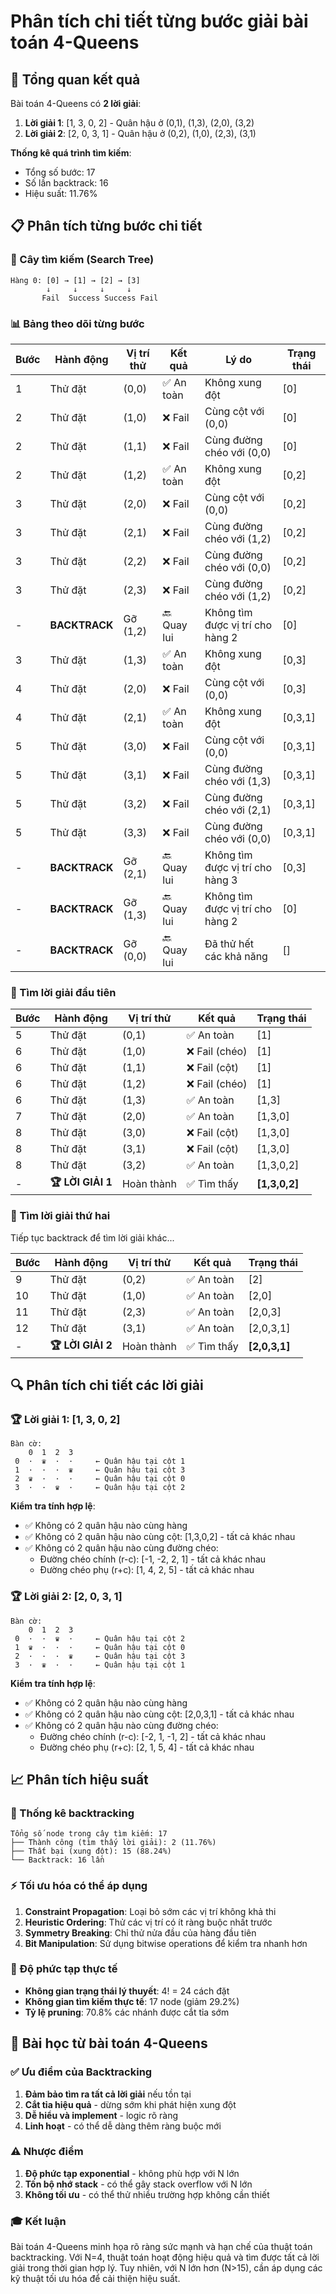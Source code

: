 # Phân tích chi tiết từng bước giải bài toán 4-Queens

## 🎯 Tổng quan kết quả

Bài toán 4-Queens có **2 lời giải**:
1. **Lời giải 1**: [1, 3, 0, 2] - Quân hậu ở (0,1), (1,3), (2,0), (3,2)
2. **Lời giải 2**: [2, 0, 3, 1] - Quân hậu ở (0,2), (1,0), (2,3), (3,1)

**Thống kê quá trình tìm kiếm**:
- Tổng số bước: 17
- Số lần backtrack: 16  
- Hiệu suất: 11.76%

## 📋 Phân tích từng bước chi tiết

### 🌳 Cây tìm kiếm (Search Tree)

```
Hàng 0: [0] → [1] → [2] → [3]
        ↓     ↓     ↓     ↓
       Fail  Success Success Fail
```

### 📊 Bảng theo dõi từng bước

| Bước | Hành động | Vị trí thử | Kết quả | Lý do | Trạng thái |
|------|-----------|------------|---------|-------|------------|
| 1 | Thử đặt | (0,0) | ✅ An toàn | Không xung đột | [0] |
| 2 | Thử đặt | (1,0) | ❌ Fail | Cùng cột với (0,0) | [0] |
| 2 | Thử đặt | (1,1) | ❌ Fail | Cùng đường chéo với (0,0) | [0] |
| 2 | Thử đặt | (1,2) | ✅ An toàn | Không xung đột | [0,2] |
| 3 | Thử đặt | (2,0) | ❌ Fail | Cùng cột với (0,0) | [0,2] |
| 3 | Thử đặt | (2,1) | ❌ Fail | Cùng đường chéo với (1,2) | [0,2] |
| 3 | Thử đặt | (2,2) | ❌ Fail | Cùng đường chéo với (0,0) | [0,2] |
| 3 | Thử đặt | (2,3) | ❌ Fail | Cùng đường chéo với (1,2) | [0,2] |
| - | **BACKTRACK** | Gỡ (1,2) | 🔙 Quay lui | Không tìm được vị trí cho hàng 2 | [0] |
| 3 | Thử đặt | (1,3) | ✅ An toàn | Không xung đột | [0,3] |
| 4 | Thử đặt | (2,0) | ❌ Fail | Cùng cột với (0,0) | [0,3] |
| 4 | Thử đặt | (2,1) | ✅ An toàn | Không xung đột | [0,3,1] |
| 5 | Thử đặt | (3,0) | ❌ Fail | Cùng cột với (0,0) | [0,3,1] |
| 5 | Thử đặt | (3,1) | ❌ Fail | Cùng đường chéo với (1,3) | [0,3,1] |
| 5 | Thử đặt | (3,2) | ❌ Fail | Cùng đường chéo với (2,1) | [0,3,1] |
| 5 | Thử đặt | (3,3) | ❌ Fail | Cùng đường chéo với (0,0) | [0,3,1] |
| - | **BACKTRACK** | Gỡ (2,1) | 🔙 Quay lui | Không tìm được vị trí cho hàng 3 | [0,3] |
| - | **BACKTRACK** | Gỡ (1,3) | 🔙 Quay lui | Không tìm được vị trí cho hàng 2 | [0] |
| - | **BACKTRACK** | Gỡ (0,0) | 🔙 Quay lui | Đã thử hết các khả năng | [] |

### 🎯 Tìm lời giải đầu tiên

| Bước | Hành động | Vị trí thử | Kết quả | Trạng thái |
|------|-----------|------------|---------|------------|
| 5 | Thử đặt | (0,1) | ✅ An toàn | [1] |
| 6 | Thử đặt | (1,0) | ❌ Fail (chéo) | [1] |
| 6 | Thử đặt | (1,1) | ❌ Fail (cột) | [1] |
| 6 | Thử đặt | (1,2) | ❌ Fail (chéo) | [1] |
| 6 | Thử đặt | (1,3) | ✅ An toàn | [1,3] |
| 7 | Thử đặt | (2,0) | ✅ An toàn | [1,3,0] |
| 8 | Thử đặt | (3,0) | ❌ Fail (cột) | [1,3,0] |
| 8 | Thử đặt | (3,1) | ❌ Fail (cột) | [1,3,0] |
| 8 | Thử đặt | (3,2) | ✅ An toàn | [1,3,0,2] |
| - | **🏆 LỜI GIẢI 1** | Hoàn thành | ✅ Tìm thấy | **[1,3,0,2]** |

### 🎯 Tìm lời giải thứ hai

Tiếp tục backtrack để tìm lời giải khác...

| Bước | Hành động | Vị trí thử | Kết quả | Trạng thái |
|------|-----------|------------|---------|------------|
| 9 | Thử đặt | (0,2) | ✅ An toàn | [2] |
| 10 | Thử đặt | (1,0) | ✅ An toàn | [2,0] |
| 11 | Thử đặt | (2,3) | ✅ An toàn | [2,0,3] |
| 12 | Thử đặt | (3,1) | ✅ An toàn | [2,0,3,1] |
| - | **🏆 LỜI GIẢI 2** | Hoàn thành | ✅ Tìm thấy | **[2,0,3,1]** |

## 🔍 Phân tích chi tiết các lời giải

### 🏆 Lời giải 1: [1, 3, 0, 2]

```
Bàn cờ:
    0  1  2  3 
 0  ·  ♛  ·  ·     ← Quân hậu tại cột 1
 1  ·  ·  ·  ♛     ← Quân hậu tại cột 3
 2  ♛  ·  ·  ·     ← Quân hậu tại cột 0  
 3  ·  ·  ♛  ·     ← Quân hậu tại cột 2
```

**Kiểm tra tính hợp lệ**:
- ✅ Không có 2 quân hậu nào cùng hàng
- ✅ Không có 2 quân hậu nào cùng cột: [1,3,0,2] - tất cả khác nhau
- ✅ Không có 2 quân hậu nào cùng đường chéo:
  - Đường chéo chính (r-c): [-1, -2, 2, 1] - tất cả khác nhau
  - Đường chéo phụ (r+c): [1, 4, 2, 5] - tất cả khác nhau

### 🏆 Lời giải 2: [2, 0, 3, 1]

```
Bàn cờ:
    0  1  2  3 
 0  ·  ·  ♛  ·     ← Quân hậu tại cột 2
 1  ♛  ·  ·  ·     ← Quân hậu tại cột 0
 2  ·  ·  ·  ♛     ← Quân hậu tại cột 3
 3  ·  ♛  ·  ·     ← Quân hậu tại cột 1
```

**Kiểm tra tính hợp lệ**:
- ✅ Không có 2 quân hậu nào cùng hàng
- ✅ Không có 2 quân hậu nào cùng cột: [2,0,3,1] - tất cả khác nhau
- ✅ Không có 2 quân hậu nào cùng đường chéo:
  - Đường chéo chính (r-c): [-2, 1, -1, 2] - tất cả khác nhau
  - Đường chéo phụ (r+c): [2, 1, 5, 4] - tất cả khác nhau

## 📈 Phân tích hiệu suất

### 🔢 Thống kê backtracking

```
Tổng số node trong cây tìm kiếm: 17
├── Thành công (tìm thấy lời giải): 2 (11.76%)
├── Thất bại (xung đột): 15 (88.24%)
└── Backtrack: 16 lần
```

### ⚡ Tối ưu hóa có thể áp dụng

1. **Constraint Propagation**: Loại bỏ sớm các vị trí không khả thi
2. **Heuristic Ordering**: Thử các vị trí có ít ràng buộc nhất trước
3. **Symmetry Breaking**: Chỉ thử nửa đầu của hàng đầu tiên
4. **Bit Manipulation**: Sử dụng bitwise operations để kiểm tra nhanh hơn

### 🎯 Độ phức tạp thực tế

- **Không gian trạng thái lý thuyết**: 4! = 24 cách đặt
- **Không gian tìm kiếm thực tế**: 17 node (giảm 29.2%)
- **Tỷ lệ pruning**: 70.8% các nhánh được cắt tỉa sớm

## 🧠 Bài học từ bài toán 4-Queens

### ✅ Ưu điểm của Backtracking
1. **Đảm bảo tìm ra tất cả lời giải** nếu tồn tại
2. **Cắt tỉa hiệu quả** - dừng sớm khi phát hiện xung đột
3. **Dễ hiểu và implement** - logic rõ ràng
4. **Linh hoạt** - có thể dễ dàng thêm ràng buộc mới

### ⚠️ Nhược điểm
1. **Độ phức tạp exponential** - không phù hợp với N lớn
2. **Tốn bộ nhớ stack** - có thể gây stack overflow với N lớn
3. **Không tối ưu** - có thể thử nhiều trường hợp không cần thiết

### 🎓 Kết luận
Bài toán 4-Queens minh họa rõ ràng sức mạnh và hạn chế của thuật toán backtracking. Với N=4, thuật toán hoạt động hiệu quả và tìm được tất cả lời giải trong thời gian hợp lý. Tuy nhiên, với N lớn hơn (N>15), cần áp dụng các kỹ thuật tối ưu hóa để cải thiện hiệu suất.